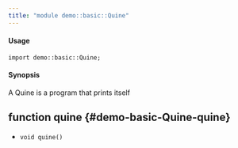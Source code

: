 ```yaml
---
title: "module demo::basic::Quine"
---
```


#### Usage

`import demo::basic::Quine;`

#### Synopsis

A Quine is a program that prints itself

## function quine {#demo-basic-Quine-quine}

* ``void quine()``


